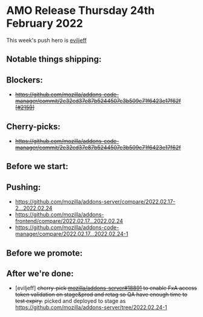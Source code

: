 # AMO Release Thursday 24th February 2022

This week's push hero is [eviljeff](https://github.com/eviljeff)

## Notable things shipping:

## Blockers:
- ~~https://github.com/mozilla/addons-code-manager/commit/2e32cd37e87b5244507c3b509c71f6423e17f62f [[#2159](https://github.com/mozilla/addons-code-manager/pull/2159)]~~

## Cherry-picks:
- ~~https://github.com/mozilla/addons-code-manager/commit/2e32cd37e87b5244507c3b509c71f6423e17f62f~~

## Before we start:

## Pushing:

- https://github.com/mozilla/addons-server/compare/2022.02.17-2...2022.02.24
- https://github.com/mozilla/addons-frontend/compare/2022.02.17...2022.02.24
- https://github.com/mozilla/addons-code-manager/compare/2022.02.17...2022.02.24-1

## Before we promote:

## After we're done:
- [eviljeff] ~~cherry-pick [mozilla/addons-server#18891](https://github.com/mozilla/addons-server/pull/18891) to enable FxA access token validation on stage&prod and retag so QA have enough time to test expiry.~~ picked and deployed to stage as https://github.com/mozilla/addons-server/tree/2022.02.24-1
